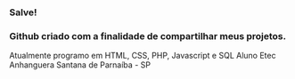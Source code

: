 ### Salve!

### Github criado com a finalidade de compartilhar meus projetos.

Atualmente programo em HTML, CSS, PHP, Javascript e SQL
Aluno Etec Anhanguera Santana de Parnaíba - SP
